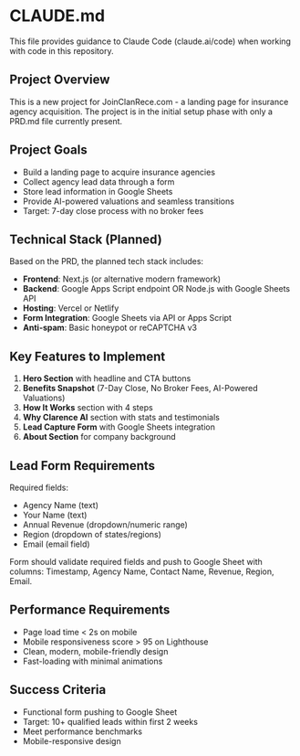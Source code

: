 # CLAUDE.md

This file provides guidance to Claude Code (claude.ai/code) when working with code in this repository.

## Project Overview

This is a new project for JoinClanRece.com - a landing page for insurance agency acquisition. The project is in the initial setup phase with only a PRD.md file currently present.

## Project Goals

- Build a landing page to acquire insurance agencies
- Collect agency lead data through a form
- Store lead information in Google Sheets
- Provide AI-powered valuations and seamless transitions
- Target: 7-day close process with no broker fees

## Technical Stack (Planned)

Based on the PRD, the planned tech stack includes:
- **Frontend**: Next.js (or alternative modern framework)
- **Backend**: Google Apps Script endpoint OR Node.js with Google Sheets API
- **Hosting**: Vercel or Netlify
- **Form Integration**: Google Sheets via API or Apps Script
- **Anti-spam**: Basic honeypot or reCAPTCHA v3

## Key Features to Implement

1. **Hero Section** with headline and CTA buttons
2. **Benefits Snapshot** (7-Day Close, No Broker Fees, AI-Powered Valuations)
3. **How It Works** section with 4 steps
4. **Why Clarence AI** section with stats and testimonials
5. **Lead Capture Form** with Google Sheets integration
6. **About Section** for company background

## Lead Form Requirements

Required fields:
- Agency Name (text)
- Your Name (text)
- Annual Revenue (dropdown/numeric range)
- Region (dropdown of states/regions)
- Email (email field)

Form should validate required fields and push to Google Sheet with columns: Timestamp, Agency Name, Contact Name, Revenue, Region, Email.

## Performance Requirements

- Page load time < 2s on mobile
- Mobile responsiveness score > 95 on Lighthouse
- Clean, modern, mobile-friendly design
- Fast-loading with minimal animations

## Success Criteria

- Functional form pushing to Google Sheet
- Target: 10+ qualified leads within first 2 weeks
- Meet performance benchmarks
- Mobile-responsive design